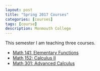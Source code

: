 ```yaml
---
layout: post
title: "Spring 2017 Courses"
categories: [courses]
tags: [course]
description: Monmouth College
---
```


This semester I am teaching three courses.

* [Math 141: Elementary Functions](https://aylvisaker.github.io/MC-MATH141-SP17/)
* [Math 152: Calculus II](https://aylvisaker.github.io/MC-MATH152-SP17/)
* [Math 301: Advanced Calculus](https://aylvisaker.github.io/MC-MATH301-SP17/)

